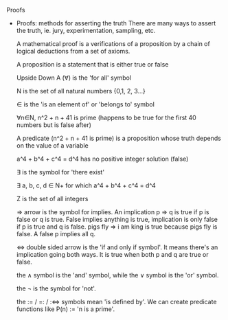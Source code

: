 Proofs

* Proofs: methods for asserting the truth
    There are many ways to assert the truth, ie. jury, experimentation, sampling, etc.

    A mathematical proof is a verifications of a proposition by a chain of logical deductions from a set of axioms.

    A proposition is a statement that is either true or false

    Upside Down A (∀) is the 'for all' symbol

    N is the set of all natural numbers {0,1, 2, 3...}

    ∈ is the 'is an element of' or 'belongs to' symbol

    ∀n∈N, n^2 + n + 41 is prime (happens to be true for the first 40 numbers but is false after)

    A predicate (n^2 + n + 41 is prime) is a proposition whose truth depends on the value of a variable

    a^4 + b^4 + c^4 = d^4 has no positive integer solution (false)

    ∃ is the symbol for 'there exist'

    ∃ a, b, c, d ∈ N+ for which a^4 + b^4 + c^4 = d^4

    Z is the set of all integers

    ⇒ arrow is the symbol for implies. An implication p ⇒ q is true if p is false or q is true. False implies anything is true, implication is only false if p is true and q is false. pigs fly ⇒ i am king is true because pigs fly is false. A false p implies all q.

    ⇔ double sided arrow is the 'if and only if symbol'. It means there's an implication going both ways. It is true when both p and q are true or false.

    the ∧ symbol is the 'and' symbol, while the ∨ symbol is the 'or' symbol.

    the ¬ is the symbol for 'not'.

    the := / =: / :⇔ symbols mean 'is defined by'. We can create predicate functions like P(n) := 'n is a prime'.
